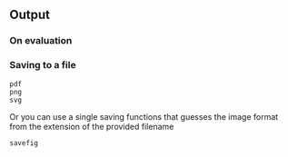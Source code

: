 ## Output

### On evaluation

### Saving to a file

```@docs
pdf
png
svg
```

Or you can use a single saving functions that guesses the image format from
the extension of the provided filename

```@docs
savefig
```
